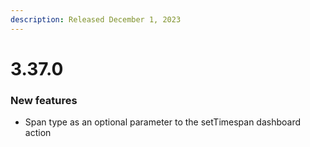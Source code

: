 ```yaml
---
description: Released December 1, 2023
---
```


# 3.37.0

### New features

* Span type as an optional parameter to the setTimespan dashboard action

